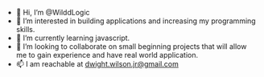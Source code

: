- 👋 Hi, I’m @WilddLogic
- 👀 I’m interested in building applications and increasing my programming skills.
- 🌱 I’m currently learning javascript.
- 💞️ I’m looking to collaborate on small beginning projects that will allow me to gain experience and have real world application.
- 📫 I am reachable at dwight.wilson.jr@gmail.com

<!---
youngMetro917/youngMetro917 is a ✨ special ✨ repository because its `README.md` (this file) appears on your GitHub profile.
You can click the Preview link to take a look at your changes.
--->
